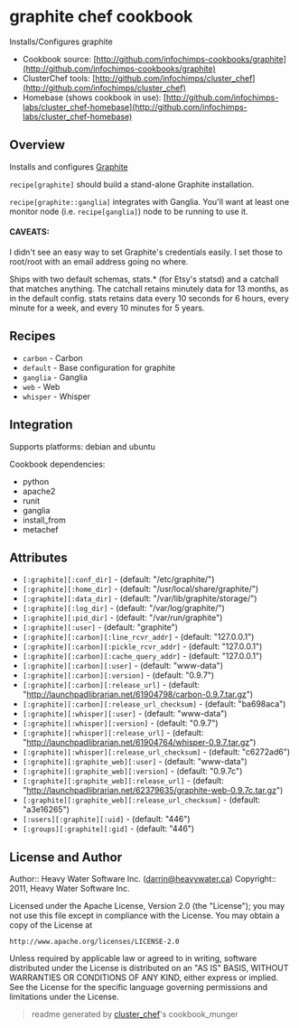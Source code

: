# graphite chef cookbook

Installs/Configures graphite

* Cookbook source:   [http://github.com/infochimps-cookbooks/graphite](http://github.com/infochimps-cookbooks/graphite)
* ClusterChef tools: [http://github.com/infochimps/cluster_chef](http://github.com/infochimps/cluster_chef)
* Homebase (shows cookbook in use): [http://github.com/infochimps-labs/cluster_chef-homebase](http://github.com/infochimps-labs/cluster_chef-homebase)

## Overview

Installs and configures [Graphite](http://graphite.wikidot.com/)

`recipe[graphite]` should build a stand-alone Graphite installation.

`recipe[graphite::ganglia]` integrates with Ganglia. You'll want at least one
monitor node (i.e. `recipe[ganglia]`) node to be running to use it.

#### CAVEATS:

I didn't see an easy way to set Graphite's credentials easily.  I set those to
root/root with an email address going no where.

Ships with two default schemas, stats.* (for Etsy's statsd) and a catchall that
matches anything. The catchall retains minutely data for 13 months, as in the
default config. stats retains data every 10 seconds for 6 hours, every minute
for a week, and every 10 minutes for 5 years.

## Recipes 

* `carbon`                   - Carbon
* `default`                  - Base configuration for graphite
* `ganglia`                  - Ganglia
* `web`                      - Web
* `whisper`                  - Whisper

## Integration

Supports platforms: debian and ubuntu

Cookbook dependencies:

* python
* apache2
* runit
* ganglia
* install_from
* metachef


## Attributes

* `[:graphite][:conf_dir]`            -  (default: "/etc/graphite/")
* `[:graphite][:home_dir]`            -  (default: "/usr/local/share/graphite/")
* `[:graphite][:data_dir]`            -  (default: "/var/lib/graphite/storage/")
* `[:graphite][:log_dir]`             -  (default: "/var/log/graphite/")
* `[:graphite][:pid_dir]`             -  (default: "/var/run/graphite")
* `[:graphite][:user]`                -  (default: "graphite")
* `[:graphite][:carbon][:line_rcvr_addr]` -  (default: "127.0.0.1")
* `[:graphite][:carbon][:pickle_rcvr_addr]` -  (default: "127.0.0.1")
* `[:graphite][:carbon][:cache_query_addr]` -  (default: "127.0.0.1")
* `[:graphite][:carbon][:user]`       -  (default: "www-data")
* `[:graphite][:carbon][:version]`    -  (default: "0.9.7")
* `[:graphite][:carbon][:release_url]` -  (default: "http://launchpadlibrarian.net/61904798/carbon-0.9.7.tar.gz")
* `[:graphite][:carbon][:release_url_checksum]` -  (default: "ba698aca")
* `[:graphite][:whisper][:user]`      -  (default: "www-data")
* `[:graphite][:whisper][:version]`   -  (default: "0.9.7")
* `[:graphite][:whisper][:release_url]` -  (default: "http://launchpadlibrarian.net/61904764/whisper-0.9.7.tar.gz")
* `[:graphite][:whisper][:release_url_checksum]` -  (default: "c6272ad6")
* `[:graphite][:graphite_web][:user]` -  (default: "www-data")
* `[:graphite][:graphite_web][:version]` -  (default: "0.9.7c")
* `[:graphite][:graphite_web][:release_url]` -  (default: "http://launchpadlibrarian.net/62379635/graphite-web-0.9.7c.tar.gz")
* `[:graphite][:graphite_web][:release_url_checksum]` -  (default: "a3e16265")
* `[:users][:graphite][:uid]`         -  (default: "446")
* `[:groups][:graphite][:gid]`        -  (default: "446")

## License and Author

Author::                Heavy Water Software Inc. (<darrin@heavywater.ca>)
Copyright::             2011, Heavy Water Software Inc.

Licensed under the Apache License, Version 2.0 (the "License");
you may not use this file except in compliance with the License.
You may obtain a copy of the License at

    http://www.apache.org/licenses/LICENSE-2.0

Unless required by applicable law or agreed to in writing, software
distributed under the License is distributed on an "AS IS" BASIS,
WITHOUT WARRANTIES OR CONDITIONS OF ANY KIND, either express or implied.
See the License for the specific language governing permissions and
limitations under the License.

> readme generated by [cluster_chef](http://github.com/infochimps/cluster_chef)'s cookbook_munger
